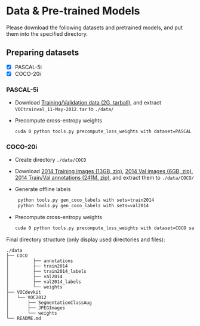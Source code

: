 # Data & Pre-trained Models

Please download the following datasets and pretrained models, and put them into the specified directory.

## Preparing datasets

* [x] PASCAL-5i
* [x] COCO-20i

### PASCAL-5i

* Download [Training/Validation data (2G, tarball)](http://host.robots.ox.ac.uk/pascal/VOC/voc2012/VOCtrainval_11-May-2012.tar), and extract `VOCtrainval_11-May-2012.tar` to `./data/`
* Precompute cross-entropy weights
  
  ```bash
  cuda 0 python tools.py precompute_loss_weights with dataset=PASCAL
  ```

### COCO-20i

* Create directory `./data/COCO`
* Download [2014 Training images (13GB, zip)](http://images.cocodataset.org/zips/train2014.zip), [2014 Val images (6GB, zip)](http://images.cocodataset.org/zips/val2014.zip), [2014 Train/Val annotations (241M, zip)](http://images.cocodataset.org/annotations/annotations_trainval2014.zip), and extract them to `./data/COCO/` 
* Generate offline labels

  ```bash
   python tools.py gen_coco_labels with sets=train2014
   python tools.py gen_coco_labels with sets=val2014
  ```

* Precompute cross-entropy weights

  ```bash
  cuda 0 python tools.py precompute_loss_weights with dataset=COCO save_byte=True
  ```

Final directory structure (only display used directories and files):

```
./data
├── COCO
│         ├── annotations
│         ├── train2014
│         ├── train2014_labels
│         ├── val2014
│         ├── val2014_labels
│         └── weights
├── VOCdevkit
│   └── VOC2012
│       ├── SegmentationClassAug
│       ├── JPEGImages
│       └── weights
└── README.md
```
